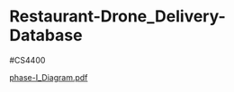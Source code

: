 # Restaurant-Drone_Delivery-Database
#CS4400

[phase-I_Diagram.pdf](https://github.com/MaisaBasher/Restaurant-Drone_Delivery-Database/files/13942908/phase-I_Diagram.pdf)
